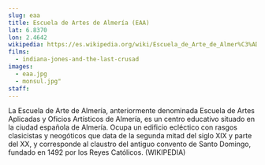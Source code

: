 ```yaml
---
slug: eaa
title: Escuela de Artes de Almería (EAA)
lat: 6.8370
lon: 2.4642
wikipedia: https://es.wikipedia.org/wiki/Escuela_de_Arte_de_Almer%C3%ADa
films:
  - indiana-jones-and-the-last-crusad
images:
  - eaa.jpg
  - monsul.jpg"
staff:
---
```


La Escuela de Arte de Almería, anteriormente denominada Escuela de Artes
Aplicadas y Oficios Artísticos de Almería, es un centro educativo situado en
la ciudad española de Almería. Ocupa un edificio ecléctico con rasgos
clasicistas y neogóticos que data de la segunda mitad del siglo XIX y parte del
XX, y corresponde al claustro del antiguo convento de Santo Domingo, fundado en
1492 por los Reyes Católicos. (WIKIPEDIA)
